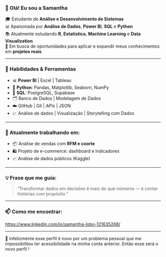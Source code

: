 ### 👋 Olá! Eu sou a Samantha

🎓 Estudante de **Análise e Desenvolvimento de Sistemas**  
📊 Apaixonada por **Análise de Dados**, **Power BI**, **SQL** e **Python**  
📚 Atualmente estudando **R**, **Estatística**, **Machine Learning** e **Data Visualization**  
💼 Em busca de oportunidades para aplicar e expandir meus conhecimentos em **projetos reais**

---

### 🧠 Habilidades & Ferramentas

- 📊 **Power BI** | Excel | Tableau
- 🐍 **Python**: Pandas, Matplotlib, Seaborn, NumPy
- 🧮 **SQL**: PostgreSQL, Supabase
- 🗂️ Banco de Dados | Modelagem de Dados
- ☁️ GitHub | Git | APIs | JSON
- 📈 Análise de dados | Visualização | Storytelling com Dados

---

### 🔎 Atualmente trabalhando em:
- 📦 Análise de vendas com **RFM e coorte**
- 🛍️ Projeto de e-commerce: dashboard e indicadores
- 📈 Análise de dados públicos (Kaggle)

---

### 💡 Frase que me guia:
> “Transformar dados em decisões é mais do que números — é contar histórias com propósito.”

---

### 📫 Como me encontrar:
https://www.linkedin.com/in/samantha-lobo-121635268/

---

📌 Infelizmente esse perfil é novo por um problema pessoal que me impossibilitou ter acessibilidade na minha conta anterior. Então esse será o novo perfil ! 


